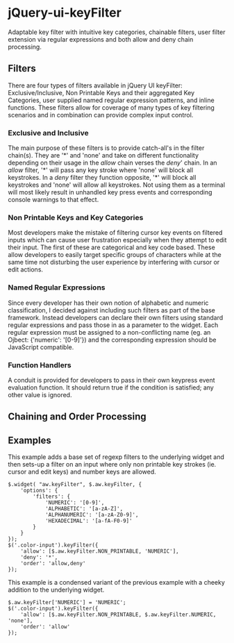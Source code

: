 # jQuery-ui-keyFilter
Adaptable key filter with intuitive key categories, chainable filters, user filter extension via regular expressions and both allow and deny chain processing.

## Filters
There are four types of filters available in jQuery UI keyFilter: Exclusive/Inclusive, Non Printable Keys and their aggregated Key Categories, user supplied named regular expression patterns, and inline functions.  These filters allow for coverage of many types of key filtering scenarios and in combination can provide complex input control.

### Exclusive and Inclusive
The main purpose of these filters is to provide catch-all's in the filter chain(s).  They are '\*' and 'none' and take on different functionality depending on their usage in the *allow* chain verses the *deny*' chain.  In an *allow* filter, '\*' will pass any key stroke where 'none' will block all keystrokes.  In a *deny* filter they function opposite, '\*' will block all keystrokes and 'none' will allow all keystrokes.  Not using them as a terminal will most likely result in unhandled key press events and corresponding console warnings to that effect.

### Non Printable Keys and Key Categories

Most developers make the mistake of filtering cursor key events on filtered inputs which can cause user frustration especially when they attempt to edit their input.
The first of these are categorical and key code based.  These allow developers to easily target specific groups of characters while at the same time not disturbing the user experience by interfering with cursor or edit actions.

### Named Regular Expressions
Since every developer has their own notion of alphabetic and numeric classification, I decided against including such filters as part of the base framework.  Instead developers can declare their own filters using standard regular expressions and pass those in as a parameter to the widget.  Each regular expression must be assigned to a non-conflicting name (eg. an Ojbect: {'numeric': '[0-9]'}) and the corresponding expression should be JavaScript compatible.

### Function Handlers
A conduit is provided for developers to pass in their own keypress event evaluation function.  It should return true if the condition is satisfied; any other value is ignored.

## Chaining and Order Processing

## Examples
This example adds a base set of regexp filters to the underlying widget and then sets-up a filter on an input where only non printable key strokes (ie. cursor and edit keys) and number keys are allowed.

    $.widget( "aw.keyFilter", $.aw.keyFilter, {
		'options': {
			'filters': {
				'NUMERIC': '[0-9]',
				'ALPHABETIC': '[a-zA-Z]',
				'ALPHANUMERIC': '[a-zA-Z0-9]',
				'HEXADECIMAL': '[a-fA-F0-9]'
			}
		}
	});
	$('.color-input').keyFilter({
		'allow': [$.aw.keyFilter.NON_PRINTABLE, 'NUMERIC'], 
		'deny': '*',
		'order': 'allow,deny'
	});

This example is a condensed variant of the previous example with a cheeky addition to the underlying widget.

	$.aw.keyFilter['NUMERIC'] = 'NUMERIC';
	$('.color-input').keyFilter({
		'allow': [$.aw.keyFilter.NON_PRINTABLE, $.aw.keyFilter.NUMERIC, 'none'],
		'order': 'allow'
	});

